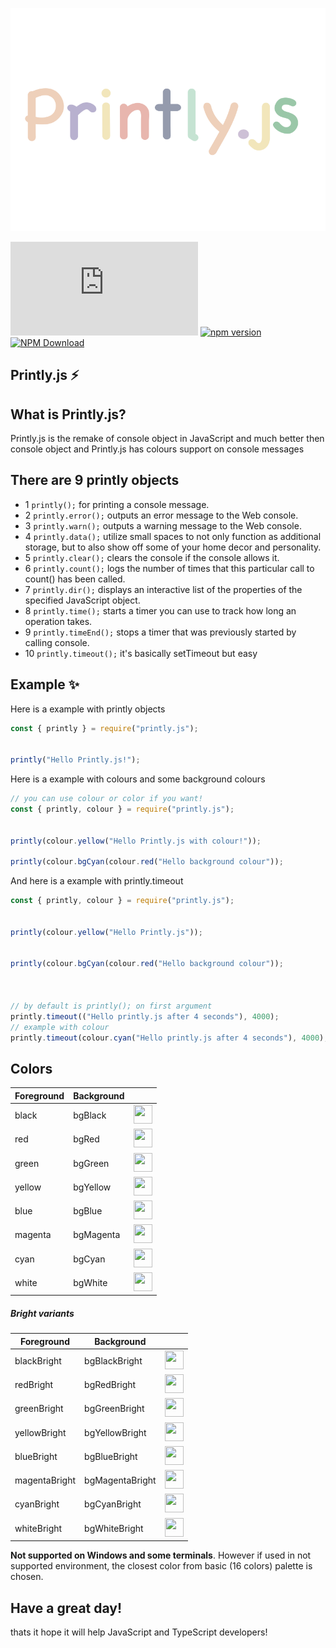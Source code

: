 ![](images/printlyjs.png)

[![Repo Dependents](https://badgen.net/github/dependents-repo/NotRealArif/printly.js)](https://github.com/NotRealArif/printly.js/network/dependents)
[![npm version](https://img.shields.io/npm/v/printly.js.svg)](https://www.npmjs.com/package/printly.js)
[![NPM Download](https://img.shields.io/npm/dm/printly.js.svg?style=flat)](https://www.npmjs.com/package/printly.js)

## Printly.js ⚡️

## What is Printly.js?
Printly.js is the remake of console object in JavaScript and much better then console object and Printly.js has colours support on console messages

## There are 9 printly objects

* 1 `printly();` for printing a console message.
* 2 `printly.error();` outputs an error message to the Web console.
* 3 `printly.warn();` outputs a warning message to the Web console.
* 4 `printly.data();` utilize small spaces to not only function as additional storage, but to also show off some of your home decor and personality.
* 5 `printly.clear();` clears the console if the console allows it.
* 6 `printly.count();` logs the number of times that this particular call to count() has been called.
* 7 `printly.dir();` displays an interactive list of the properties of the specified JavaScript object. 
* 8 `printly.time();` starts a timer you can use to track how long an operation takes.
* 9 `printly.timeEnd();` stops a timer that was previously started by calling console.
* 10 `printly.timeout();` it's basically setTimeout but easy 

## Example ✨

Here is a example with printly objects
```js
const { printly } = require("printly.js");


printly("Hello Printly.js!");
```
Here is a example with colours and some background colours
```js
// you can use colour or color if you want!
const { printly, colour } = require("printly.js");


printly(colour.yellow("Hello Printly.js with colour!"));

printly(colour.bgCyan(colour.red("Hello background colour"));
```
And here is a example with printly.timeout
```js
const { printly, colour } = require("printly.js");


printly(colour.yellow("Hello Printly.js"));


printly(colour.bgCyan(colour.red("Hello background colour"));



// by default is printly(); on first argument
printly.timeout(("Hello printly.js after 4 seconds"), 4000);
// example with colour
printly.timeout(colour.cyan("Hello printly.js after 4 seconds"), 4000);

```

## Colors

<table>
  <thead><th>Foreground</th><th>Background</th><th></th></thead>
  <tbody>
    <tr><td>black</td><td>bgBlack</td><td><img src="http://medyk.org/colors/000000.png" width="30" height="30" /></td></tr>
    <tr><td>red</td><td>bgRed</td><td><img src="http://medyk.org/colors/800000.png" width="30" height="30" /></td></tr>
    <tr><td>green</td><td>bgGreen</td><td><img src="http://medyk.org/colors/008000.png" width="30" height="30" /></td></tr>
    <tr><td>yellow</td><td>bgYellow</td><td><img src="http://medyk.org/colors/808000.png" width="30" height="30" /></td></tr>
    <tr><td>blue</td><td>bgBlue</td><td><img src="http://medyk.org/colors/000080.png" width="30" height="30" /></td></tr>
    <tr><td>magenta</td><td>bgMagenta</td><td><img src="http://medyk.org/colors/800080.png" width="30" height="30" /></td></tr>
    <tr><td>cyan</td><td>bgCyan</td><td><img src="http://medyk.org/colors/008080.png" width="30" height="30" /></td></tr>
    <tr><td>white</td><td>bgWhite</td><td><img src="http://medyk.org/colors/c0c0c0.png" width="30" height="30" /></td></tr>
  </tbody>
</table>

##### Bright variants

<table>
  <thead><th>Foreground</th><th>Background</th><th></th></thead>
  <tbody>
    <tr><td>blackBright</td><td>bgBlackBright</td><td><img src="http://medyk.org/colors/808080.png" width="30" height="30" /></td></tr>
    <tr><td>redBright</td><td>bgRedBright</td><td><img src="http://medyk.org/colors/ff0000.png" width="30" height="30" /></td></tr>
    <tr><td>greenBright</td><td>bgGreenBright</td><td><img src="http://medyk.org/colors/00ff00.png" width="30" height="30" /></td></tr>
    <tr><td>yellowBright</td><td>bgYellowBright</td><td><img src="http://medyk.org/colors/ffff00.png" width="30" height="30" /></td></tr>
    <tr><td>blueBright</td><td>bgBlueBright</td><td><img src="http://medyk.org/colors/0000ff.png" width="30" height="30" /></td></tr>
    <tr><td>magentaBright</td><td>bgMagentaBright</td><td><img src="http://medyk.org/colors/ff00ff.png" width="30" height="30" /></td></tr>
    <tr><td>cyanBright</td><td>bgCyanBright</td><td><img src="http://medyk.org/colors/00ffff.png" width="30" height="30" /></td></tr>
    <tr><td>whiteBright</td><td>bgWhiteBright</td><td><img src="http://medyk.org/colors/ffffff.png" width="30" height="30" /></td></tr>
  </tbody>
</table>

**Not supported on Windows and some terminals**. However if used in not supported environment, the closest color from basic (16 colors) palette is chosen.

## Have a great day!
thats it hope it will help JavaScript and TypeScript developers! 
